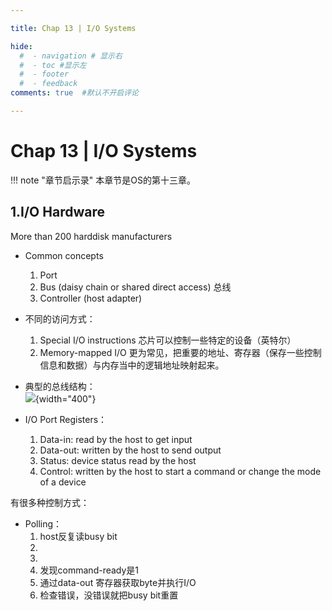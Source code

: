 ```yaml
---

title: Chap 13 | I/O Systems

hide:
  #  - navigation # 显示右
  #  - toc #显示左
  #  - footer
  #  - feedback  
comments: true  #默认不开启评论

---
```


<h1 id="欢迎">Chap 13 | I/O Systems</h1>

!!! note "章节启示录"
    <!-- === "Tab 1" -->
        <!-- Markdown **content**. -->
    <!-- === "Tab 2"
        More Markdown **content**. -->
    本章节是OS的第十三章。

## 1.I/O Hardware
More than 200 harddisk manufacturers

* Common concepts
    1. Port 
    2. Bus (daisy chain or shared direct access) 总线
    3. Controller (host adapter)

* 不同的访问方式：
    1. Special I/O instructions 芯片可以控制一些特定的设备（英特尔）
    2. Memory-mapped I/O 更为常见，把重要的地址、寄存器（保存一些控制信息和数据）与内存当中的逻辑地址映射起来。

* 典型的总线结构：      
    ![](./img/138.png){width="400"}

* I/O Port Registers：
    1. Data-in: read by the host to get input
    2. Data-out: written by the host to send output
    3. Status: device status read by the host
    4. Control: written by the host to start a command or change the mode of a device
    
有很多种控制方式：

* Polling：
    1. host反复读busy bit
    2. 
    3. 
    4. 发现command-ready是1
    5. 通过data-out 寄存器获取byte并执行I/O
    6. 检查错误，没错误就把busy bit重置